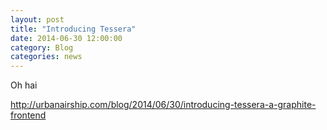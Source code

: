 ```yaml
---
layout: post
title: "Introducing Tessera"
date: 2014-06-30 12:00:00
category: Blog
categories: news
---
```


Oh hai

http://urbanairship.com/blog/2014/06/30/introducing-tessera-a-graphite-frontend
